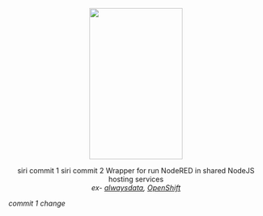 <p align="center">
  <img width="184" height="300" src="https://i.ibb.co/wCs7j1s/node-red-runner3.png">
</p>



<p align="center">
siri commit 1
siri commit 2
  Wrapper for run NodeRED in shared NodeJS hosting services <br><i>ex- <a href="https://www.alwaysdata.com/en/">alwaysdata</a>, <a href="https://www.openshift.com/try">OpenShift</a><i/>
</p>

commit 1 change